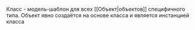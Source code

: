 Класс - модель-шаблон для всех [[Объект|объектов]] специфичного типа. Объект явно создаётся на основе класса и является инстанцией класса